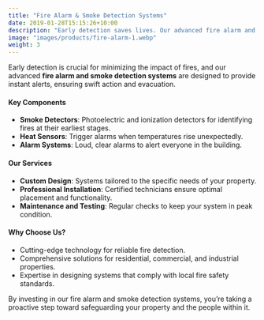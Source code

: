 ```yaml
---
title: "Fire Alarm & Smoke Detection Systems"
date: 2019-01-28T15:15:26+10:00
description: "Early detection saves lives. Our advanced fire alarm and smoke detection systems provide instant alerts, ensuring swift action and safety during emergencies."
image: "images/products/fire-alarm-1.webp"
weight: 3
---
```


Early detection is crucial for minimizing the impact of fires, and our advanced **fire alarm and smoke detection systems** are designed to provide instant alerts, ensuring swift action and evacuation.

#### **Key Components**
- **Smoke Detectors**: Photoelectric and ionization detectors for identifying fires at their earliest stages.
- **Heat Sensors**: Trigger alarms when temperatures rise unexpectedly.
- **Alarm Systems**: Loud, clear alarms to alert everyone in the building.

#### **Our Services**
- **Custom Design**: Systems tailored to the specific needs of your property.
- **Professional Installation**: Certified technicians ensure optimal placement and functionality.
- **Maintenance and Testing**: Regular checks to keep your system in peak condition.

#### **Why Choose Us?**
- Cutting-edge technology for reliable fire detection.
- Comprehensive solutions for residential, commercial, and industrial properties.
- Expertise in designing systems that comply with local fire safety standards.

By investing in our fire alarm and smoke detection systems, you’re taking a proactive step toward safeguarding your property and the people within it.
